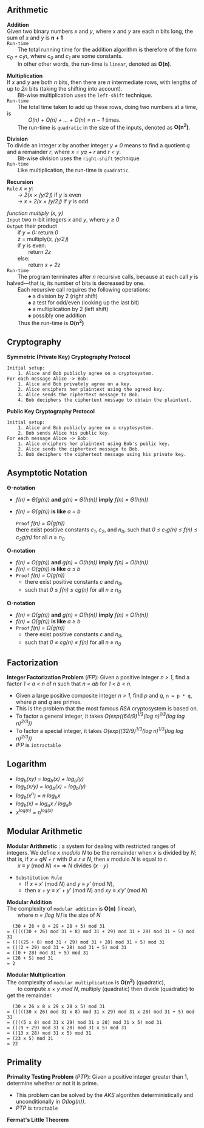 ## Arithmetic

__Addition__  
Given two binary numbers _x_ and _y_, where _x_ and _y_ are each _n_ bits long, the sum of _x_ and _y_ is __n &plus; 1__  
`Run-time`  
&emsp;&emsp;The total running time for the addition algorithm is therefore of the form _c<sub>0</sub> &plus; c<sub>1</sub>n_, where _c<sub>0</sub>_ and _c<sub>1</sub>_ are some constants.  
&emsp;&emsp;In other other words, the run-time is `linear`, denoted as __O(n)__. 
 
__Multiplication__  
If _x_ and _y_ are both _n_ bits, then there are _n_ intermediate rows, with lengths of up to _2n_ bits (taking the shifting into account).  
&emsp;&emsp;Bit-wise multiplication uses the `left-shift` technique.  
`Run-time`  
&emsp;&emsp;The total time taken to add up these rows, doing two numbers at a time, is  
&emsp;&emsp;&emsp;&emsp;_O(n) &plus; O(n) &plus; ... &plus; O(n) = n &minus; 1_ times.  
&emsp;&emsp;The run-time is `quadratic` in the size of the inputs, denoted as __O(n<sup>2</sup>)__.  
 
__Division__  
To divide an integer _x_ by another integer _y &#8800; 0_ means to find a quotient _q_ and a remainder _r_, where _x = yq &plus; r_ and _r &lt; y_.  
&emsp;&emsp;Bit-wise division uses the `right-shift` technique.  
`Run-time`  
&emsp;&emsp;Like multiplication, the run-time is `quadratic`. 

__Recursion__  
`Rule` _x &times; y:_  
&emsp;&emsp;_&rarr; 2(x &times; &lfloor;y/2&rfloor;)_ if _y_ is even  
&emsp;&emsp;_&rarr; x &plus; 2(x &times; &lfloor;y/2&rfloor;)_ if _y_ is odd  

_function multiply (x, y)_  
`Input` two _n_-bit integers _x_ and _y_, where _y &ge; 0_  
`Output` their product  
&emsp;&emsp;if _y = 0:_ return _0_  
&emsp;&emsp;_z =_ multiply(_x, &lfloor;y/2&rfloor;_)  
&emsp;&emsp;if _y_ is even:  
&emsp;&emsp;&emsp;&emsp;return _2z_  
&emsp;&emsp;else:  
&emsp;&emsp;&emsp;&emsp;return _x &plus; 2z_  
`Run-time`  
&emsp;&emsp;The program terminates after _n_ recursive calls, because at each call _y_ is halved&mdash;that is, its number of bits is decreased by one.  
&emsp;&emsp;Each recursive call requires the following operations:  
&emsp;&emsp;&emsp;&emsp;&spades; a division by 2 (right shift)  
&emsp;&emsp;&emsp;&emsp;&spades; a test for odd/even (looking up the last bit)  
&emsp;&emsp;&emsp;&emsp;&spades; a multiplication by 2 (left shift)  
&emsp;&emsp;&emsp;&emsp;&spades; possibly one addition  
&emsp;&emsp;Thus the run-time is __O(n<sup>2</sup>)__  

## Cryptography

__Symmetric (Private Key) Cryptography Protocol__

~~~
Initial setup:
	1. Alice and Bob publicly agree on a cryptosystem.
For each message Alice -> Bob:
	1. Alice and Bob privately agree on a key.
	2. Alice enciphers her plaintext using the agreed key.
	3. Alice sends the ciphertext message to Bob.
	4. Bob deciphers the ciphertext message to obtain the plaintext.
~~~

__Public Key Cryptography Protocol__

~~~
Initial setup:
	1. Alice and Bob publicly agree on a cryptosystem.
	2. Bob sends Alice his public key.
For each message Alice -> Bob:
	1. Alice enciphers her plaintext using Bob's public key.
	2. Alice sends the ciphertext message to Bob.
	3. Bob deciphers the ciphertext message using his private key.
~~~

## Asymptotic Notation

__&Theta;-notation__

* _f(n) = &Theta;(g(n))_ __and__ _g(n) = &Theta;(h(n))_ __imply__ _f(n) = &Theta;(h(n))_
* _f(n) = &Theta;(g(n))_ __is like__ _a = b_
 
	 `Proof` _f(n) = &Theta;(g(n))_  
		 there exist positive constants _c<sub>1</sub>_, _c<sub>2</sub>_, and _n<sub>0</sub>_, 
		 such that _0 &le; c<sub>1</sub>g(n) &le; f(n) &le; c<sub>2</sub>g(n)_ for all _n &ge; n<sub>0</sub>_ 
 

__O-notation__

* _f(n) = O(g(n))_ __and__ _g(n) = O(h(n))_ __imply__ _f(n) = O(h(n))_
* _f(n) = O(g(n))_ __is like__ _a &le; b_
* `Proof` _f(n) = O(g(n))_  
	* there exist positive constants _c_ and _n<sub>0</sub>_, 
	* such that _0 &le; f(n) &le; cg(n)_ for all _n &ge; n<sub>0</sub>_ 
 

__&Omega;-notation__

* _f(n) = &Omega;(g(n))_ __and__ _g(n) = &Omega;(h(n))_ __imply__ _f(n) = &Omega;(h(n))_
* _f(n) = &Omega;(g(n))_ __is like__ _a &ge; b_
* `Proof` _f(n) = &Omega;(g(n))_  
	* there exist positive constants _c_ and _n<sub>0</sub>_, 
	* such that _0 &le; cg(n) &le; f(n)_ for all _n &ge; n<sub>0</sub>_ 
 

## Factorization

__Integer Factorization Problem__ (_IFP_): Given a positive integer _n &gt; 1_, find a factor _1 &lt; a &lt; n_ of _n_ such that _n = ab_ for _1 &lt; b &lt; n_.

*	Given a large positive composite integer _n &gt; 1_, find _p_ and _q_, `n = p * q`, where _p_ and _q_ are primes.
*	This is the problem that the most famous _RSA_ cryptosystem is based on.
*	To factor a general integer, it takes _O(exp((64/9)<sup>1/3</sup>(log n)<sup>1/3</sup>(log log n)<sup>2/3</sup>))_
*	To factor a special integer, it takes _O(exp((32/9)<sup>1/3</sup>(log n)<sup>1/3</sup>(log log n)<sup>2/3</sup>))_
*	_IFP_ is `intractable`

## Logarithm

* _log<sub>b</sub>(xy) = log<sub>b</sub>(x) &plus; log<sub>b</sub>(y)_
* _log<sub>b</sub>(x/y) = log<sub>b</sub>(x) &minus; log<sub>b</sub>(y)_
* _log<sub>b</sub>(x<sup>n</sup>) = n log<sub>b</sub>x_
* _log<sub>b</sub>(x) = log<sub>a</sub>x / log<sub>a</sub>b_
* _x<sup>log(n)</sup> = n<sup>log(x)</sup>_

## Modular Arithmetic

__Modular Arithmetic__ : a system for dealing with restricted ranges of integers. We define _x modulo N_ to be the remainder when _x_ is divided by _N_; that is, if _x = qN + r_ with _0 &le; r &le; N_, then _x_ modulo _N_ is equal to _r_.  
&emsp;&emsp;_x &equiv; y_ (mod _N_) <= => _N_ divides (_x - y_) 

* `Substitution Rule` 
	* If _x &equiv; x&prime;_ (mod _N_) and _y &equiv; y&prime;_ (mod _N_),
	* then _x &plus; y &equiv; x&prime; + y&prime;_ (mod _N_) and _xy &equiv; x&prime;y&prime;_ (mod _N_) 
 

__Modular Addition__  
The complexity of `modular addition` is __O(n)__ (linear),  
&emsp;&emsp;where _n = &lceil;log N&rceil;_ is the size of _N_ 
 
~~~
  (30 + 26 + 8 + 29 + 28 + 5) mod 31
= (((((30 + 26) mod 31 + 8) mod 31 + 29) mod 31 + 28) mod 31 + 5) mod 31
= ((((25 + 8) mod 31 + 29) mod 31 + 28) mod 31 + 5) mod 31
= (((2 + 29) mod 31 + 28) mod 31 + 5) mod 31
= ((0 + 28) mod 31 + 5) mod 31
= (28 + 5) mod 31
= 2
~~~

__Modular Multiplication__  
The complexity of `modular multiplication` is __O(n<sup>2</sup>)__ (quadratic),  
&emsp;&emsp;to compute _x &times; y mod N_, multiply (quadratic) then divide (quadratic) to get the remainder. 
 
~~~
  (30 x 26 x 8 x 29 x 28 x 5) mod 31
= (((((30 x 26) mod 31 x 8) mod 31 x 29) mod 31 x 28) mod 31 + 5) mod 31
= ((((5 x 8) mod 31 x 29) mod 31 x 28) mod 31 x 5) mod 31
= (((9 + 29) mod 31 x 28) mod 31 x 5) mod 31
= ((13 x 28) mod 31 x 5) mod 31
= (23 x 5) mod 31
= 22
~~~

## Primality

__Primality Testing Problem__ (_PTP_): Given a positive integer greater than 1, determine whether or not it is prime.

*	This problem can be solved by the _AKS_ algorithm deterministically and unconditionally in _O(log(n))_.
*	_PTP_ is `tractable`

__Fermat's Little Theorem__  



